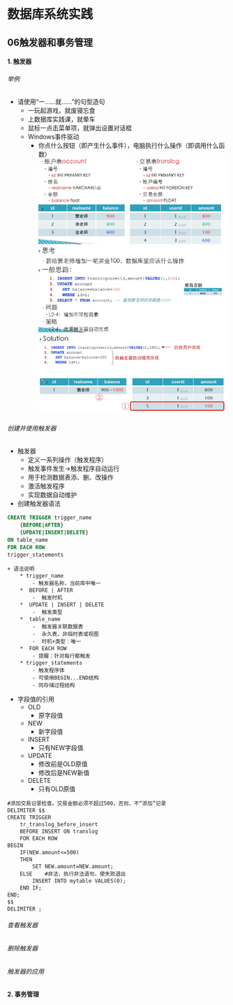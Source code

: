 # 数据库系统实践
## 06触发器和事务管理
#### 1. 触发器
###### 举例
- 请使⽤“⼀……就……”的句型造句
    + ⼀玩起游戏，就废寝忘⾷
    + 上数据库实践课，就晕⻋
    + ⿏标⼀点击菜单项，就弹出设置对话框
    + Windows事件驱动
        * 你点什么按钮（即产⽣什么事件），电脑执⾏什么操作（即调⽤什么函数）
![触发器举例](https://github.com/Austen-hub/Austen-hub.github.io/blob/master/basicCourse/images/%E6%95%B0%E6%8D%AE%E5%BA%93%E7%B3%BB%E7%BB%9F%E5%AE%9E%E8%B7%B5-%E8%A7%A6%E5%8F%91%E5%99%A8%E4%B8%BE%E4%BE%8B.jpg?raw=true)  
###### 创建并使用触发器
- 触发器
    + 定义一系列操作（触发程序）
    + 触发事件发生→触发程序自动运行
    + 用于检测数据表添、删、改操作
    + 激活触发程序
    + 实现数据自动维护
- 创建触发器语法
```sql
CREATE TRIGGER trigger_name
    {BEFORE|AFTER}
    {UPDATE|INSERT|DELETE}
ON table_name
FOR EACH ROW
trigger_statements
```
    + 语法说明
        * trigger_name
            - 触发器名称，当前库中唯一
        *  BEFORE | AFTER
            -  触发时机
        *  UPDATE | INSERT | DELETE
            -  触发类型
        *  table_name
            -  触发器关联数据表
            -  永久表，非临时表或视图
            -  时机+类型：唯一
        *  FOR EACH ROW
            - 提醒：针对每行都触发
        * trigger_statements
            - 触发程序体
            - 可使用BEGIN...END结构
            - 同存储过程结构
- 字段值的引用
    + OLD
        * 原字段值
    + NEW
        * 新字段值
    + INSERT
        * 只有NEW字段值
    + UPDATE
        * 修改前是OLD原值
        * 修改后是NEW新值
    + DELETE
        * 只有OLD原值
```
#添加交易记录检查。交易⾦额必须不超过500，否则，不“添加”记录
DELIMITER $$
CREATE TRIGGER
    tr_translog_before_insert
    BEFORE INSERT ON translog
    FOR EACH ROW
BEGIN
    IF(NEW.amount<=500)
    THEN
        SET NEW.amount=NEW.amount;
    ELSE    #⾮法，执⾏⾮法语句，使失败退出
        INSERT INTO mytable VALUES(0);
    END IF;
END;
$$
DELIMITER ;
```
###### 查看触发器
###### 删除触发器
###### 触发器的应用
#### 2. 事务管理
